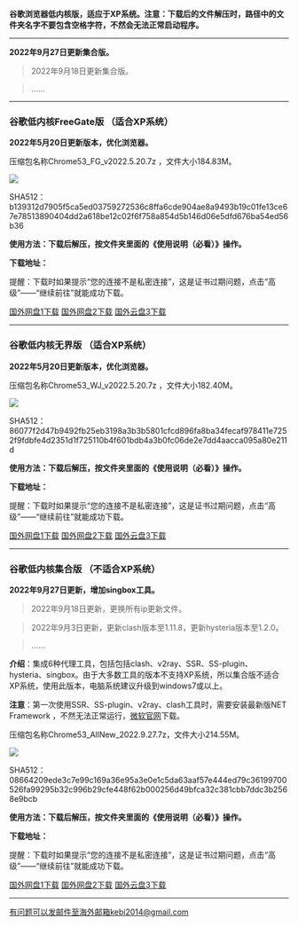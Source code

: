 **谷歌浏览器低内核版，适应于XP系统。注意：下载后的文件解压时，路径中的文件夹名字不要包含空格字符，不然会无法正常启动程序。**

***

**2022年9月27日更新集合版。**

> 2022年9月18日更新集合版。

> ......

***

### 谷歌低内核FreeGate版 （适合XP系统）

**2022年5月20日更新版本，优化浏览器。**

压缩包名称Chrome53_FG_v2022.5.20.7z ，文件大小184.83M。

![](https://fastly.jsdelivr.net/gh/Alvin9999/pac2/softimag/chrome5311282.PNG)

SHA512：b139312d7905f5ca5ed03759272536c8ffa6cde904ae8a9493b19c01fe13ce67e78513890404dd2a618be12c02f6f758a854d5b146d06e5dfd676ba54ed56b36

**使用方法：下载后解压，按文件夹里面的《使用说明（必看）》操作。**

**下载地址：**

提醒：下载时如果提示“您的连接不是私密连接”，这是证书过期问题，点击“高级”——“继续前往”就能成功下载。

[国外网盘1下载](https://tr601.free4444.xyz/Chrome53_FG_v2022.5.20.7z) 
[国外网盘2下载](https://tr201.free4444.xyz/Chrome53_FG_v2022.5.20.7z) 
[国外云盘3下载](https://free.zhujicn2.net/Chrome53_FG_v2022.5.20.7z) 

***

### 谷歌低内核无界版 （适合XP系统）

**2022年5月20日更新版本，优化浏览器。**

压缩包名称Chrome53_WJ_v2022.5.20.7z ，文件大小182.40M。

![](https://fastly.jsdelivr.net/gh/Alvin9999/pac2/softimag/chrome5311283.PNG)

SHA512：86077f2d47b9492fb25eb3198a3b3b5801cfcd896fa8ba34fecaf978411e7252f9fdbfe4d2351d1f725110b4f601bdb4a3b0fc06de2e7dd4aacca095a80e211d

**使用方法：下载后解压，按文件夹里面的《使用说明（必看）》操作。**

**下载地址：**

提醒：下载时如果提示“您的连接不是私密连接”，这是证书过期问题，点击“高级”——“继续前往”就能成功下载。

[国外网盘1下载](https://tr601.free4444.xyz/Chrome53_WJ_v2022.5.20.7z) 
[国外网盘2下载](https://tr201.free4444.xyz/Chrome53_WJ_v2022.5.20.7z) 
[国外云盘3下载](https://free.zhujicn2.net/Chrome53_WJ_v2022.5.20.7z) 

***


### 谷歌低内核集合版 （不适合XP系统）

**2022年9月27日更新，增加singbox工具。**

> 2022年9月18日更新，更换所有ip更新文件。

> 2022年9月3日更新，更新clash版本至1.11.8，更新hysteria版本至1.2.0。

> ......

**介绍**：集成6种代理工具，包括包括clash、v2ray、SSR、SS-plugin、hysteria、singbox。由于大多数工具的版本不支持XP系统，所以集合版不适合XP系统，使用此版本，电脑系统建议升级到windows7或以上。

**注意**：第一次使用SSR、SS-plugin、v2ray、clash工具时，需要安装最新版NET Framework ，不然无法正常运行，[微软官网](https://dotnet.microsoft.com/zh-cn/download/dotnet-framework/net48)下载。

压缩包名称Chrome53_AllNew_2022.9.27.7z，文件大小214.55M。

![](https://fastly.jsdelivr.net/gh/Alvin9999/pac2/softimag/chrome927.png)

SHA512：08664209ede3c7e99c169a36e95a3e0e1c5da63aaf57e444ed79c36199700526fa99295b32c996b29cfe448f62b000256d49bfca32c381cbb7ddc3b2568e9bcb

**使用方法：下载后解压，按文件夹里面的《使用说明（必看）》操作。**

**下载地址：**

提醒：下载时如果提示“您的连接不是私密连接”，这是证书过期问题，点击“高级”——“继续前往”就能成功下载。

[国外网盘1下载](https://tr601.free4444.xyz/Chrome53_AllNew_2022.9.27.7z) 
[国外网盘2下载](https://tr201.free4444.xyz/Chrome53_AllNew_2022.9.27.7z) 
[国外云盘3下载](https://free.zhujicn2.net/Chrome53_AllNew_2022.9.27.7z) 



***

有问题可以发邮件至海外邮箱kebi2014@gmail.com
